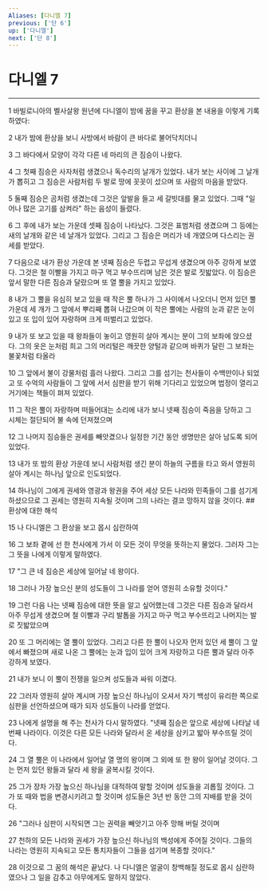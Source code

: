 ```yaml
---
Aliases: [다니엘 7]
previous: ['단 6']
up: ['다니엘']
next: ['단 8']
---
```

# 다니엘 7

***


1 바빌로니아의 벨사살왕 원년에 다니엘이 밤에 꿈을 꾸고 환상을 본 내용을 이렇게 기록하였다: 

2 내가 밤에 환상을 보니 사방에서 바람이 큰 바다로 불어닥치더니 

3 그 바다에서 모양이 각각 다른 네 마리의 큰 짐승이 나왔다. 

4 그 첫째 짐승은 사자처럼 생겼으나 독수리의 날개가 있었다. 내가 보는 사이에 그 날개가 뽑히고 그 짐승은 사람처럼 두 발로 땅에 꼿꼿이 섰으며 또 사람의 마음을 받았다. 

5 둘째 짐승은 곰처럼 생겼는데 그것은 앞발을 들고 세 갈빗대를 물고 있었다. 그때 "일어나 많은 고기를 삼켜라" 하는 음성이 들렸다. 

6 그 후에 내가 보는 가운데 셋째 짐승이 나타났다. 그것은 표범처럼 생겼으며 그 등에는 새의 날개와 같은 네 날개가 있었다. 그리고 그 짐승은 머리가 네 개였으며 다스리는 권세를 받았다. 

7 다음으로 내가 환상 가운데 본 넷째 짐승은 두렵고 무섭게 생겼으며 아주 강하게 보였다. 그것은 철 이빨을 가지고 마구 먹고 부수뜨리며 남은 것은 발로 짓밟았다. 이 짐승은 앞서 말한 다른 짐승과 달랐으며 또 열 뿔을 가지고 있었다. 

8 내가 그 뿔을 유심히 보고 있을 때 작은 뿔 하나가 그 사이에서 나오더니 먼저 있던 뿔 가운데 세 개가 그 앞에서 뿌리째 뽑혀 나갔으며 이 작은 뿔에는 사람의 눈과 같은 눈이 있고 또 입이 있어 자랑하며 크게 떠벌리고 있었다. 

9 내가 또 보고 있을 때 왕좌들이 놓이고 영원히 살아 계시는 분이 그의 보좌에 앉으셨다. 그의 옷은 눈처럼 희고 그의 머리털은 깨끗한 양털과 같으며 바퀴가 달린 그 보좌는 불꽃처럼 타올라 

10 그 앞에서 불이 강물처럼 흘러 나왔다. 그리고 그를 섬기는 천사들이 수백만이나 되었고 또 수억의 사람들이 그 앞에 서서 심판을 받기 위해 기다리고 있었으며 법정이 열리고 거기에는 책들이 펴져 있었다. 

11 그 작은 뿔이 자랑하며 떠들어대는 소리에 내가 보니 넷째 짐승이 죽음을 당하고 그 시체는 절단되어 불 속에 던져졌으며 

12 그 나머지 짐승들은 권세를 빼앗겼으나 일정한 기간 동안 생명만은 살아 남도록 되어 있었다. 

13 내가 또 밤의 환상 가운데 보니 사람처럼 생긴 분이 하늘의 구름을 타고 와서 영원히 살아 계시는 하나님 앞으로 인도되었다. 

14 하나님이 그에게 권세와 영광과 왕권을 주어 세상 모든 나라와 민족들이 그를 섬기게 하셨으므로 그 권세는 영원히 지속될 것이며 그의 나라는 결코 망하지 않을 것이다. ## 환상에 대한 해석 

15 나 다니엘은 그 환상을 보고 몹시 심란하여 

16 그 보좌 곁에 선 한 천사에게 가서 이 모든 것이 무엇을 뜻하는지 물었다. 그러자 그는 그 뜻을 나에게 이렇게 말하였다. 

17 "그 큰 네 짐승은 세상에 일어날 네 왕이다. 

18 그러나 가장 높으신 분의 성도들이 그 나라를 얻어 영원히 소유할 것이다." 

19 그런 다음 나는 넷째 짐승에 대한 뜻을 알고 싶어했는데 그것은 다른 짐승과 달라서 아주 무섭게 생겼으며 철 이빨과 구리 발톱을 가지고 마구 먹고 부수뜨리고 나머지는 발로 짓밟았으며 

20 또 그 머리에는 열 뿔이 있었다. 그리고 다른 한 뿔이 나오자 먼저 있던 세 뿔이 그 앞에서 빠졌으며 새로 나온 그 뿔에는 눈과 입이 있어 크게 자랑하고 다른 뿔과 달라 아주 강하게 보였다. 

21 내가 보니 이 뿔이 전쟁을 일으켜 성도들과 싸워 이겼다. 

22 그러자 영원히 살아 계시며 가장 높으신 하나님이 오셔서 자기 백성이 유리한 쪽으로 심판을 선언하셨으며 때가 되자 성도들이 나라를 얻었다. 

23 나에게 설명을 해 주는 천사가 다시 말하였다. "넷째 짐승은 앞으로 세상에 나타날 네 번째 나라이다. 이것은 다른 모든 나라와 달라서 온 세상을 삼키고 밟아 부수뜨릴 것이다. 

24 그 열 뿔은 이 나라에서 일어날 열 명의 왕이며 그 외에 또 한 왕이 일어날 것이다. 그는 먼저 있던 왕들과 달라 세 왕을 굴복시킬 것이다. 

25 그가 장차 가장 높으신 하나님을 대적하여 말할 것이며 성도들을 괴롭힐 것이다. 그가 또 때와 법을 변경시키려고 할 것이며 성도들은 3년 반 동안 그의 지배를 받을 것이다. 

26 "그러나 심판이 시작되면 그는 권력을 빼앗기고 아주 망해 버릴 것이며 

27 천하의 모든 나라와 권세가 가장 높으신 하나님의 백성에게 주어질 것이다. 그들의 나라는 영원히 지속되고 모든 통치자들이 그들을 섬기며 복종할 것이다." 

28 이것으로 그 꿈의 해석은 끝났다. 나 다니엘은 얼굴이 창백해질 정도로 몹시 심란하였으나 그 일을 감추고 아무에게도 말하지 않았다.
